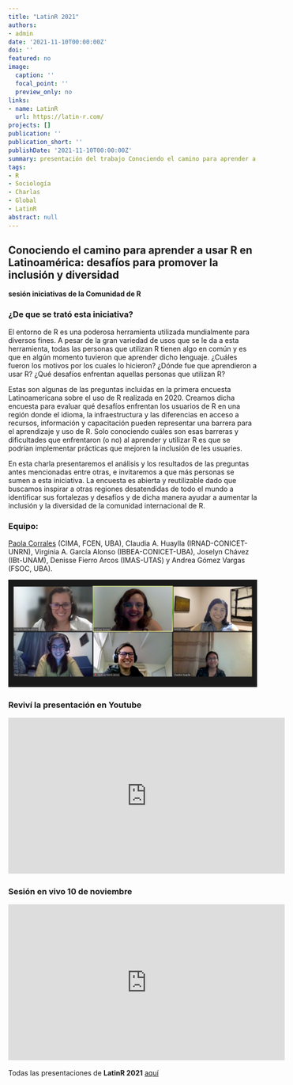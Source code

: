 ```yaml
---
title: "LatinR 2021"
authors: 
- admin
date: '2021-11-10T00:00:00Z'
doi: ''
featured: no
image:
  caption: ''
  focal_point: ''
  preview_only: no
links:
- name: LatinR
  url: https://latin-r.com/
projects: []
publication: ''
publication_short: ''
publishDate: '2021-11-10T00:00:00Z'
summary: presentación del trabajo Conociendo el camino para aprender a usar R en Latinoamérica
tags:
- R
- Sociología
- Charlas
- Global
- LatinR
abstract: null
---
```



## Conociendo el camino para aprender a usar R en Latinoamérica: desafíos para promover la inclusión y diversidad

__sesión iniciativas de la Comunidad de R__

### **¿De que se trató esta iniciativa?**

El entorno de R es una poderosa herramienta utilizada mundialmente para diversos fines. A pesar de la gran variedad de usos que se le da a esta herramienta, todas las personas que utilizan R tienen algo en común y es que en algún momento tuvieron que aprender dicho lenguaje. ¿Cuáles fueron los motivos por los cuales lo hicieron? ¿Dónde fue que aprendieron a usar R? ¿Qué desafíos enfrentan aquellas personas que utilizan R?

Estas son algunas de las preguntas incluidas en la primera encuesta Latinoamericana sobre el uso de R realizada en 2020. Creamos dicha encuesta para evaluar qué desafíos enfrentan los usuarios de R en una región donde el idioma, la infraestructura y las diferencias en acceso a recursos, información y capacitación pueden representar una barrera para el aprendizaje y uso de R. Solo conociendo cuáles son esas barreras y dificultades que enfrentaron (o no) al aprender y utilizar R es que se podrían implementar prácticas que mejoren la inclusión de les usuaries. 

En esta charla presentaremos el análisis y los resultados de las preguntas antes mencionadas entre otras, e invitaremos a que más personas se sumen a esta iniciativa. La encuesta es abierta y reutilizable dado que buscamos inspirar a otras regiones desatendidas de todo el mundo a identificar sus fortalezas y desafíos y de dicha manera ayudar a aumentar la inclusión y la diversidad de la comunidad internacional de R. 



### **Equipo**:


[Paola Corrales](https://paocorrales.github.io/) (CIMA, FCEN, UBA),
Claudia A. Huaylla (IRNAD-CONICET-UNRN),
Virginia A. García Alonso (IBBEA-CONICET-UBA),
Joselyn Chávez (IBt-UNAM),
Denisse Fierro Arcos (IMAS-UTAS) y 
Andrea Gómez Vargas (FSOC, UBA).

![](images/equipo.jpg)


### Reviví la presentación en Youtube

<iframe width="560" height="315" src="https://www.youtube.com/embed/O31-2LHZDoM" title="YouTube video player" frameborder="0" allow="accelerometer; autoplay; clipboard-write; encrypted-media; gyroscope; picture-in-picture" allowfullscreen></iframe>


### Sesión en vivo 10 de noviembre

<iframe width="560" height="315" src="https://www.youtube.com/embed/4TCNocxRtwo?start=4670" title="YouTube video player" frameborder="0" allow="accelerometer; autoplay; clipboard-write; encrypted-media; gyroscope; picture-in-picture" allowfullscreen></iframe>

Todas las presentaciones de **LatinR 2021** [aquí](https://github.com/LatinR/presentaciones-LatinR2021) 
